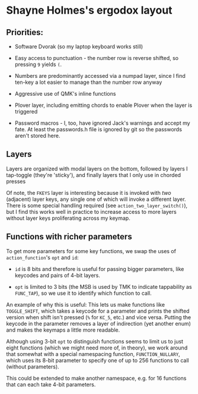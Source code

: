 # Shayne Holmes's ergodox layout

## Priorities:

* Software Dvorak (so my laptop keyboard works still)

* Easy access to punctuation - the number row is reverse shifted, so pressing `9` yields `(`.

* Numbers are predominantly accessed via a numpad layer, since I find ten-key a lot easier to manage than the number row anyway

* Aggressive use of QMK's inline functions

* Plover layer, including emitting chords to enable Plover when the layer is triggered

* Password macros - I, too, have ignored Jack's warnings and accept my fate. At least the passwords.h file is ignored by git so the passwords aren't stored here.

## Layers

Layers are organized with modal layers on the bottom, followed by layers I tap-toggle (they're 'sticky'), and finally layers that I only use in chorded presses

Of note, the `FKEYS` layer is interesting because it is invoked with _two_ (adjacent) layer keys, any single one of which will invoke a different layer. There is some special handling required (see `action_two_layer_switch()`), but I find this works well in practice to increase access to more layers without layer keys proliferating across my keymap.

## Functions with richer parameters

To get more parameters for some key functions, we swap the uses of `action_function`'s `opt` and `id`:

 - `id` is 8 bits and therefore is useful for passing bigger parameters, like keycodes and pairs of 4-bit layers.

 - `opt` is limited to 3 bits (the MSB is used by TMK to indicate tappability as `FUNC_TAP`), so we use it to identify which function to call.

An example of why this is useful: This lets us make functions like `TOGGLE_SHIFT`, which takes a keycode for a parameter and prints the shifted version when shift isn't pressed (`%` for `KC_5`, etc.) and vice versa. Putting the keycode in the parameter removes a layer of indirection (yet another enum) and makes the keymaps a little more readable.

Although using 3-bit `opt` to distinguish functions seems to limit us to just eight functions (which we might need more of, in theory), we work around that somewhat with a special namespacing function, `FUNCTION_NULLARY`, which uses its 8-bit parameter to specify one of up to 256 functions to call (without parameters).

This could be extended to make another namespace, e.g. for 16 functions that can each take 4-bit parameters.
